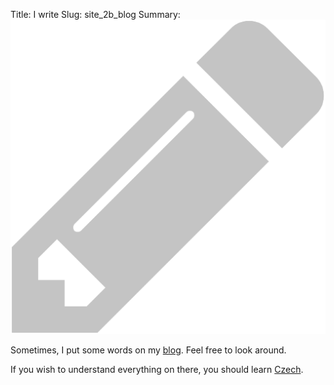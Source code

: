 Title: I write
Slug: site_2b_blog
Summary: ![](../images/home/pencil-gray.png)

Sometimes, I put some words on my [blog](blog).
Feel free to look around.

If you wish to understand everything on there,
you should learn [Czech](http://en.wikipedia.org/wiki/Czech_language).

